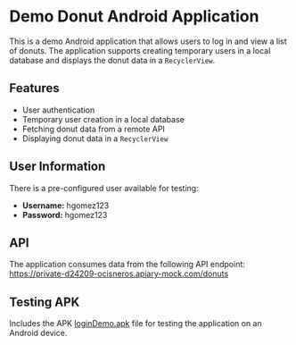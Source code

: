 # Demo Donut Android Application

This is a demo Android application that allows users to log in and view a list of donuts. The application supports creating temporary users in a local database and displays the donut data in a `RecyclerView`.

## Features

- User authentication
- Temporary user creation in a local database
- Fetching donut data from a remote API
- Displaying donut data in a `RecyclerView`

## User Information

There is a pre-configured user available for testing:

- **Username:** hgomez123
- **Password:** hgomez123

## API

The application consumes data from the following API endpoint: https://private-d24209-ocisneros.apiary-mock.com/donuts

## Testing APK
Includes the APK [loginDemo.apk](loginDemo.apk) file for testing the application on an Android device.